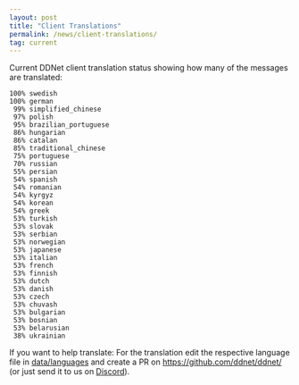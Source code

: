 ```yaml
---
layout: post
title: "Client Translations"
permalink: /news/client-translations/
tag: current
---
```


Current DDNet client translation status showing how many of the messages are translated:

```
100% swedish
100% german
 99% simplified_chinese
 97% polish
 95% brazilian_portuguese
 86% hungarian
 86% catalan
 85% traditional_chinese
 75% portuguese
 70% russian
 55% persian
 54% spanish
 54% romanian
 54% kyrgyz
 54% korean
 54% greek
 53% turkish
 53% slovak
 53% serbian
 53% norwegian
 53% japanese
 53% italian
 53% french
 53% finnish
 53% dutch
 53% danish
 53% czech
 53% chuvash
 53% bulgarian
 53% bosnian
 53% belarusian
 38% ukrainian
```

If you want to help translate: For the translation edit the respective language file in [data/languages](https://github.com/ddnet/ddnet/tree/master/data/languages) and create a PR on https://github.com/ddnet/ddnet/ (or just send it to us on [Discord](/discord/)).
